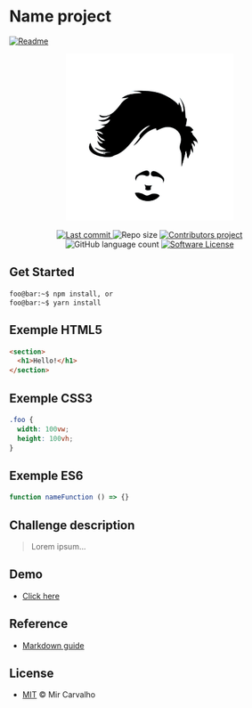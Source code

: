 # Name project
<a href="./README_pt-br.md">
        <img alt="Readme" src="https://img.shields.io/badge/Translate-pt--br-blue.svg">
</a>

<p align="center">
  <a href="" target="_blank" >
    <img alt="" src="./.github/assets/brand.jpg" width="300" />
  </a>
</p>

<p align="center">
  <a href="https://github.com/deppbrazil/repository-patterns/commits/master">
    <img alt="Last commit" src="https://img.shields.io/github/last-commit/deppbrazil/repository-patterns.svg">
  </a>
  <img alt="Repo size" src="https://img.shields.io/github/repo-size/deppbrazil/repository-patterns.svg?color=red" />
  <a href="https://github.com/deppbrazil/repository-patterns/graphs/contributors">
    <img alt="Contributors project" src="https://img.shields.io/github/contributors/deppbrazil/repository-patterns.svg">
  </a>
  <img alt="GitHub language count" src="https://img.shields.io/github/languages/count/deppbrazil/repository-patterns.svg" />
  <a href="./LICENSE">
    <img alt="Software License" src="https://img.shields.io/badge/license-MIT-brightgreen.svg">
  </a>
</p>

## Get Started
```console
foo@bar:~$ npm install, or
foo@bar:~$ yarn install
```

## Exemple HTML5
```html
<section>
  <h1>Hello!</h1>
</section>
```

## Exemple CSS3
```css
.foo {
  width: 100vw;
  height: 100vh;
}
```

## Exemple ES6
```js
function nameFunction () => {}
```

## Challenge description
  > Lorem ipsum...

## Demo
  - [Click here](#)

## Reference 
  - [Markdown guide](https://guides.github.com/features/mastering-markdown/)


## License
  - [MIT](./LICENSE) &copy; Mir Carvalho